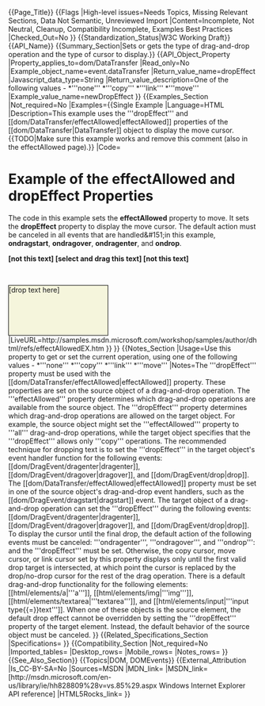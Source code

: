 {{Page_Title}}
{{Flags
|High-level issues=Needs Topics, Missing Relevant Sections, Data Not Semantic, Unreviewed Import
|Content=Incomplete, Not Neutral, Cleanup, Compatibility Incomplete, Examples Best Practices
|Checked_Out=No
}}
{{Standardization_Status|W3C Working Draft}}
{{API_Name}}
{{Summary_Section|Sets or gets the type of drag-and-drop operation and the type of cursor to display.}}
{{API_Object_Property
|Property_applies_to=dom/DataTransfer
|Read_only=No
|Example_object_name=event.dataTransfer
|Return_value_name=dropEffect
|Javascript_data_type=String
|Return_value_description=One of the following values -
*'''none'''
*'''copy'''
*'''link'''
*'''move'''
|Example_value_name=newDropEffect
}}
{{Examples_Section
|Not_required=No
|Examples={{Single Example
|Language=HTML
|Description=This example uses the '''dropEffect''' and [[dom/DataTransfer/effectAllowed|effectAllowed]] properties of the [[dom/DataTransfer|DataTransfer]] object to display the move cursor.
{{TODO|Make sure this example works and remove this comment (also in the effectAllowed page).}}
|Code=<!doctype html>
<html>
 <head>
  <title>Example of the effectAllowed and dropEffect Properties</title>
  <style>
#oTarget {
  background: beige;
  height: 100px;
  width: 200px;
  border: solid black 1px;
}
  </style>
  <script>
// This function is called when the user 
// initiates a drag-and-drop operation.
function fnHandleDragStart(e) {
  var oData = e.dataTransfer;
  // Set the effectAllowed on the source object.
  oData.effectAllowed = "move";
}

// This function is called by the target 
// object in the ondrop event.
function fnHandleDrop(e) {
  var oTarg = e.target;
  var oData = e.dataTransfer;

  // Cancel default action.
  fnCancelDefault(e);

  // Set the content of the oTarget to the information stored
  // in the data transfer object in the desired format.
  oTarg.textContent += oData.getData("Text");
}

// This function sets the dropEffect when the user moves the 
// mouse over the target object.
function fnHandleDragEnter(e) {
  var oData = e.dataTransfer;

  // Cancel default action.
  fnCancelDefault(e);

  // Set the dropEffect for the target object.
  oData.dropEffect = "move";
}

function fnCancelDefault(e) {
  // Cancel default action.
  e.preventDefault();
}
function initialize() {
 var target = document.getElementById("oTarget");
 document.getElementById("oSource").addEventListener("dragstart", fnHandleDragStart, false);
 target.addEventListener("drop", fnHandleDrop, false);
 target.addEventListener("ondragover", fnCancelDefault, false);
 target.addEventListener("ondragenter", fnHandleDragEnter, false);
}

window.addEventListener("load", initialize, false);
  </script>
 </head>
 <body>
  <h1>Example of the effectAllowed and dropEffect Properties</h1>
  <p>The code in this example sets the <b>effectAllowed</b> property 
to <span class="literal">move</span>. It sets the <b>dropEffect</b> 
property to display the move cursor. The default action must be canceled in all events that are handled&amp;#151;in this example, 
<b>ondragstart</b>, <b>ondragover</b>, <b>ondragenter</b>, and 
<b>ondrop</b>.</p>
<b>
  [not this text]
<span id="oSource">
  [select and drag this text]
</span>
  [not this text]
</b>
<p><br/><p>
<div id="oTarget">
[drop text here]
  </div>
 </body>
</html>
|LiveURL=http://samples.msdn.microsoft.com/workshop/samples/author/dhtml/refs/effectAllowedEX.htm
}}
}}
{{Notes_Section
|Usage=Use this property to get or set the current operation, using one of the following values -
*'''none'''
*'''copy'''
*'''link'''
*'''move'''
|Notes=The '''dropEffect''' property must be used with the [[dom/DataTransfer/effectAllowed|effectAllowed]] property. These properties are set on the source object of a drag-and-drop operation. The '''effectAllowed''' property determines which drag-and-drop operations are available from the source object. The '''dropEffect''' property determines which drag-and-drop operations are allowed on the target object. For example, the source object might set the '''effectAllowed''' property to '''all''' drag-and-drop operations, while the target object specifies that the '''dropEffect''' allows only '''copy''' operations.
The recommended technique for dropping text is to set the '''dropEffect''' in the target object's event handler function for the following events: [[dom/DragEvent/dragenter|dragenter]], [[dom/DragEvent/dragover|dragover]], and [[dom/DragEvent/drop|drop]]. The [[dom/DataTransfer/effectAllowed|effectAllowed]] property must be set in one of the source object's drag-and-drop event handlers, such as the [[dom/DragEvent/dragstart|dragstart]] event.
The target object of a drag-and-drop operation can set the '''dropEffect''' during the following events: [[dom/DragEvent/dragenter|dragenter]], [[dom/DragEvent/dragover|dragover]], and [[dom/DragEvent/drop|drop]]. To display the cursor until the final drop, the default action of the following events must be canceled: '''ondragenter''', '''ondragover''', and '''ondrop''': and the '''dropEffect''' must be set. Otherwise, the copy cursor, move cursor, or link cursor set by this property displays only until the first valid drop target is intersected, at which point the cursor is replaced by the drop/no-drop cursor for the rest of the drag operation.
There is a default drag-and-drop functionality for the following elements: [[html/elements/a|'''a''']], [[html/elements/img|'''img''']], [[html/elements/textarea|'''textarea''']], and [[html/elements/input|'''input type{{=}}text''']]. When one of these objects is the source element, the default drop effect cannot be overridden by setting the '''dropEffect''' property of the target element. Instead, the default behavior of the source object must be canceled.
}}
{{Related_Specifications_Section
|Specifications=
}}
{{Compatibility_Section
|Not_required=No
|Imported_tables=
|Desktop_rows=
|Mobile_rows=
|Notes_rows=
}}
{{See_Also_Section}}
{{Topics|DOM, DOMEvents}}
{{External_Attribution
|Is_CC-BY-SA=No
|Sources=MSDN
|MDN_link=
|MSDN_link=[http://msdn.microsoft.com/en-us/library/ie/hh828809%28v=vs.85%29.aspx Windows Internet Explorer API reference]
|HTML5Rocks_link=
}}